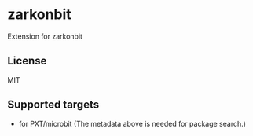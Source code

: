 # zarkonbit

Extension for zarkonbit

## License

MIT

## Supported targets

* for PXT/microbit
(The metadata above is needed for package search.)
